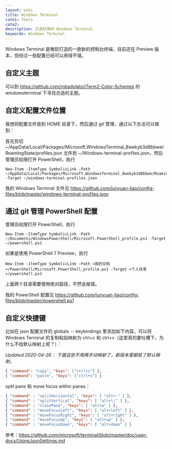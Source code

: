 ```yaml
---
layout: wiki
title: Windows Terminal
cate1: Tools
cate2:
description: 打造好用的 Windows Terminal
keywords: Windows Terminal
---
```


Windows Terminal 是微软打造的一款新的控制台终端，目前还在 Preview 版本，但经过一些配置已经可以用得不错。

## 自定义主题

可以到 <https://github.com/mbadolato/iTerm2-Color-Schemes> 的 windowsterminal 下寻找合适的主题。

## 自定义配置文件位置

我想将配置文件放到 HOME 目录下，然后通过 git 管理，通过以下办法可以做到：

首先剪切 ~/AppData/Local/Packages/Microsoft.WindowsTerminal_8wekyb3d8bbwe/RoamingState/profiles.json 文件到 ~/Windows-terminal-profiles.json，然后管理员权限打开 PowerShell，执行

```
New-Item -ItemType SymbolicLink -Path ~/AppData/Local/Packages/Microsoft.WindowsTerminal_8wekyb3d8bbwe/RoamingState/profiles.json -Target ~/windows-terminal-profiles.json
```

我的 Windows Terminal 文件见 <https://github.com/junyuan-liao/config-files/blob/master/windows-terminal-profiles.json>

## 通过 git 管理 PowerShell 配置

管理员权限打开 PowerShell，执行

```
New-Item -ItemType SymbolicLink -Path ~/Documents/WindowsPowerShell/Microsoft.PowerShell_profile.ps1 -Target ~/powershell.ps1
```

如果是使用 PowerShell 7 Preview，执行

```
New-Item -ItemType SymbolicLink -Path <我的文档>/PowerShell/Microsoft.PowerShell_profile.ps1 -Target <个人目录>/powershell.ps1
```

上面两个目录需要使用绝对路径，不然会报错。

我的 PowerShell 配置见 <https://github.com/junyuan-liao/config-files/blob/master/powershell.ps1>

## 自定义快捷键

比如在 json 配置文件的 globals -- keybindings 里添加如下内容，可以将 Windows Terminal 的复制粘贴映射为 ctrl+c 和 ctrl+v（这里真的要吐槽下，为什么不给默认映射上呢？）：

*Updated 2020-04-26： 下面这些不用再手动映射了，新版本里都给了默认映射。*

```json
{ "command": "copy", "keys": ["ctrl+c"] },
{ "command": "paste", "keys": ["ctrl+v"] }
```

split pane 和 move focus within panes：

```json
{ "command" : "splitHorizontal", "keys": [ "alt+-" ] },
{ "command" : "splitVertical", "keys": [ "alt+\\" ] },
{ "command" : "closePane", "keys": [ "alt+w" ] },
{ "command" : "moveFocusLeft", "keys": [ "alt+left" ] },
{ "command" : "moveFocusRight", "keys": [ "alt+right" ] },
{ "command" : "moveFocusUp", "keys": [ "alt+up" ] },
{ "command" : "moveFocusDown", "keys": [ "alt+down" ] }
```

参考：<https://github.com/microsoft/terminal/blob/master/doc/user-docs/UsingJsonSettings.md>

